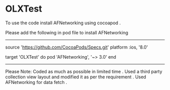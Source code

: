 # OLXTest
 To use the code install AFNetworking using cocoapod .
 
 Please add the following in pod file to install AFNetworking
 
************************************************
source 'https://github.com/CocoaPods/Specs.git'
platform :ios, '8.0'

target 'OLXTest' do
pod 'AFNetworking', '~> 3.0'
end
*************************************************

Please Note: Coded as much as possible in limited time .
Used a third party collection view layout and modified it as per the requirement . 
Used AFNetworking for data fetch .
